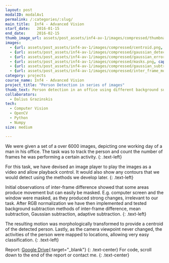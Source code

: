 ```yaml
---
layout: post
modalID: modalAv1
permalink: /:categories/:slug/
main_title:  Inf4 - Advanced Vision
start_date:   2016-01-15
end_date:     2016-02-15
thumb_image_url: assets/post_assets/inf4-av-1/images/compressed/thumbnails/gaussian_subtractor_cropped.png
images:
  - {url: assets/post_assets/inf4-av-1/images/compressed/centroid.png, caption: "Detected motion of a person and the centroid. This is how the final result that uses a Gaussian model of the background looked under the hood.", id: centroid}
  - {url: assets/post_assets/inf4-av-1/images/compressed/gaussian_detection.png, caption: "Detected motion of a person and the centroid, also using the Gaussian background model. This time, the detection boundary and centroid are superimposed on the input image.", id: gaussian_detection}
  - {url: assets/post_assets/inf4-av-1/images/compressed/gaussian_error.png, caption: "The distance between two consecutive centroids (or potentially the median difference of more), showing large motions or outliers.", id: gaussian_error}
  - {url: assets/post_assets/inf4-av-1/images/compressed/masks.png, caption: "Mask of the room, before being applied to the images. The static mask can be used as the viewpoint of the camera never changes.", id: masks}
  - {url: assets/post_assets/inf4-av-1/images/compressed/gaussian_subtractor.png, caption: "Background subtraction, using the Gaussian background model, before applying morphological transformations.", id: gaussian_subtractor}
  - {url: assets/post_assets/inf4-av-1/images/compressed/inter_frame_motion.png, caption: "Regions of motion, detected using simple background subtraction, with morphological transformations applied.", id: inter_frame_motion}
category: projects
course_name: Inf4 - Advanced Vision
project_title: "Person Detection in series of images"
thumb_text: Person detection in an office using different background subtraction techniques
collaborators:
  - Dalius Grazinskis
tech:
  - Computer Vision
  - OpenCV
  - Python
  - Numpy
size: medium

---
```


<div class="post-content-markdown">

We were given a set of a over 6000 images, depicting one working day of a man in his office. The task was to track the person and count the number of frames he was performing a certain activity.
{: .text-left}

For this task, we have devised an image player to play the images as a video and allow playback control. It would also show any contours that we would detect using the methods we develop later.
{: .text-left}

Initial observations of inter-frame difference showed that some areas produce movement but can easily be masked. E.g. computer screen and the window were masked, as they produced strong changes, irrelevant to our task. After RGB normalization we have then implemented and tested background subtraction methods of inter-frame difference, mean subtraction, Gaussian subtraction, adaptive subtraction.
{: .text-left}

The resulting motion was morphologically transformed to provide a centroid of the detected person. Lastly, as the camera viewpoint never changed, the activities of the person were mapped to locations, allowing very easy classification.
{: .text-left}

Report: [Google Drive](https://drive.google.com/open?id=1H2Vc-TMACEamRlyMmcv_jhvaJ4QL8EQY){:target="_blank"}
{: .text-center}
For code, scroll down to the end of the report or contact me.
{: .text-center}

</div>
